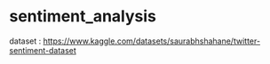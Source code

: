 # sentiment_analysis

dataset : <https://www.kaggle.com/datasets/saurabhshahane/twitter-sentiment-dataset>
